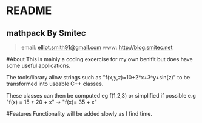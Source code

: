 README
======

mathpack By Smitec
------------------
> email: elliot.smith91@gmail.com
> www: http://blog.smitec.net

#About
This is mainly a coding excercise for my own benifit but does have some useful applications.

The tools/library allow strings such as "f(x,y,z)=10+2\*x+3^y+sin(z)" to be transformed into useable C++ classes.

These classes can then be computed eg f(1,2,3) or simplified if possible e.g "f(x) = 15 + 20 + x" -> "f(x)= 35 + x"

#Features
Functionality will be added slowly as I find time.
